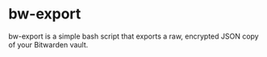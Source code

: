 # bw-export

bw-export is a simple bash script that exports a raw, encrypted JSON copy of your Bitwarden vault.